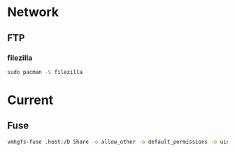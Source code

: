 # Network

## FTP

### filezilla

```bash
sudo pacman -S filezilla
```





# Current

## Fuse

```bash
vmhgfs-fuse .host:/D Share -o allow_other -o default_permissions -o uid=1000 -o gid=1000 -o big_writes -o umask=0033
```

